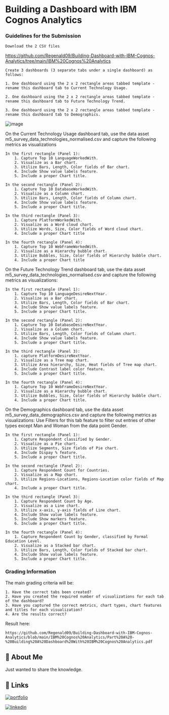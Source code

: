 # Building a Dashboard with IBM Cognos Analytics

### Guidelines for the Submission
    Download the 2 CSV files 
https://github.com/Regenald09/Building-Dashboard-with-IBM-Cognos-Analytics/tree/main/IBM%20Cognos%20Analytics

    Create 3 dashboards (3 separate tabs under a single dashboard) as follows:

    1. One dashboard using the 2 x 2 rectangle areas tabbed template - rename this dashboard tab to Current Technology Usage.

    2. One dashboard using the 2 x 2 rectangle areas tabbed template - rename this dashboard tab to Future Technology Trend.

    3. One dashboard using the 2 x 2 rectangle areas tabbed template - rename this dashboard tab to Demographics.

![image](https://github.com/user-attachments/assets/87190719-c902-41ae-a13e-d67beba0090b)

On the Current Technology Usage dashboard tab, use the data asset m5_survey_data_technologies_normalised.csv and capture the following metrics as visualizations

    In the first rectangle (Panel 1):
        1. Capture Top 10 LanguageWorkedWith.
        2. Visualize as a Bar chart.
        3. Utilize Bars, Length, Color fields of Bar chart.
        4. Include Show value labels feature.
        5. Include a proper Chart title.

    In the second rectangle (Panel 2):
        1. Capture Top 10 DatabaseWorkedWith.
        2. Visualize as a Column chart.
        3. Utilize Bars, Length, Color fields of Column chart.
        4. Include Show value labels feature.
        5. Include a proper Chart title.

    In the third rectangle (Panel 3):
        1. Capture PlatformWorkedWith.
        2. Visualize as a Word cloud chart.
        3. Utilize Words, Size, Color fields of Word cloud chart.
        4. Include a proper Chart title        

    In the fourth rectangle (Panel 4):
        1. Capture Top 10 WebFrameWorkedWith.
        2. Visualize as a Hierarchy bubble chart.
        3. Utilize Bubbles, Size, Color fields of Hierarchy bubble chart.
        4. Include a proper Chart title        

On the Future Technology Trend dashboard tab, use the data asset m5_survey_data_technologies_normalised.csv and capture the following metrics as visualizations:

    In the first rectangle (Panel 1):
        1. Capture Top 10 LanguageDesireNextYear.
        2. Visualize as a Bar chart.
        3. Utilize Bars, Length, Color fields of Bar chart.
        4. Include Show value labels feature.
        5. Include a proper Chart title.

    In the second rectangle (Panel 2):
        1. Capture Top 10 DatabaseDesireNextYear.
        2. Visualize as a Column chart.
        3. Utilize Bars, Length, Color fields of Column chart.
        4. Include Show value labels feature.
        5. Include a proper Chart title.

    In the third rectangle (Panel 3):
        1. capture PlatformDesireNextYear.
        2. Visualize as a Tree map chart.
        3. Utilize Area hierarchy, Size, Heat fields of Tree map chart.
        4. Include Contrast label color feature.
        5. Include a proper Chart title.

    In the fourth rectangle (Panel 4):
        1. Capture Top 10 WebFrameDesireNextYear.
        2. Visualize as a Hierarchy bubble chart.
        3. Utilize Bubbles, Size, Color fields of Hierarchy bubble chart.
        4. Include a proper Chart title.        


On the Demographics dashboard tab, use the data asset m5_survey_data_demographics.csv and capture the following metrics as visualizations:
Use Filters for this tab feature to filter out entries of other types except Man and Woman from the data point Gender.

    In the first rectangle (Panel 1):
        1. Capture Respondent classified by Gender.
        2. Visualize as a Pie chart.
        3. Utilize Segments, Size fields of Pie chart.
        4. Include Dispay % feature.
        5. Include a proper Chart title.

    In the second rectangle (Panel 2):
        1. Capture Respondent Count for Countries.
        2. Visualize as a Map chart.
        3. Utilize Regions-Locations, Regions-Location color fields of Map chart.
        4. Include a proper Chart title.

    In the third rectangle (Panel 3):
        1. Capture Respondent Count by Age.
        2. Visualize as a Line chart.
        3. Utilize x-axis, y-axis fields of Line chart.
        4. Include Show value labels feature.
        5. Include Show markers feature.
        6. Include a proper Chart title.

    In the fourth rectangle (Panel 4):
        1. Capture Respondent Count by Gender, classified by Formal Education Level.
        2. Visualize as a Stacked bar chart.
        3. Utilize Bars, Length, Color fields of Stacked bar chart.
        4. Include Show value labels feature.
        5. Include a proper Chart title.

### Grading Information
The main grading criteria will be:

    1. Have the correct tabs been created?
    2. Have you created the required number of visualizations for each tab of the dashboard?
    3. Have you captured the correct metrics, chart types, chart features and titles for each visualization?
    4. Are the results correct?

Result here: 

    https://github.com/Regenald09/Building-Dashboard-with-IBM-Cognos-Analytics/blob/main/IBM%20Cognos%20Analytics/Part%20A%20-%20Building%20A%20Dashboard%20With%20IBM%20Cognos%20Analytics.pdf
    
## 🚀 About Me
Just wanted to share the knowledge.


## 🔗 Links
[![portfolio](https://img.shields.io/badge/my_portfolio-000?style=for-the-badge&logo=ko-fi&logoColor=white)](https://github.com/Regenald09)

[![linkedin](https://img.shields.io/badge/linkedin-0A66C2?style=for-the-badge&logo=linkedin&logoColor=white)](https://www.linkedin.com/in/regenald-atienza/)



